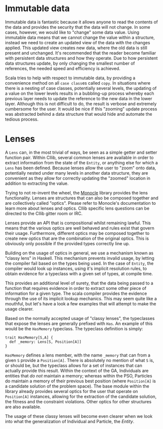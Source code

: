 # Immutable data

Immutable data is fantastic because it allows anyone to read the contents
of the data and provides the security that the data will not change. In some
cases, however, we would like to "change" some data value. Using immutable
data means that we cannot change the value within a structure, instead we
need to create an updated view of the data with the changes applied. This
updated view creates new data, where the old data is still present and
unchanged. It's recommended that the reader become familiar with
persistent data structures and how they operate. Due to how persistent
data structures update, by only changing the smallest number of references,
the needed speed and efficiency is achieved.

Scala tries to help with respect to immutable data, by providing a convenience
method on all `case class`es called `copy`. In situations where there is a
nesting of case classes, potentially several levels, the updating of a value
on the lower levels results in a bubbling-up process whereby each previous
layer needs to update the reference to the new data in the lower layer.
Although this is not difficult to do, the result is verbose and
extremely cumbersome for the user. It would be nice if this "zooming"
update process was abstracted behind a data structure that would hide and
automate the tedious process.

# Lenses

A ``Lens`` can, in the most trivial of ways, be seen as a simple getter
and setter function pair. Within CIlib, several common lenses are available
in order to extract information from the state of the ``Entity``, or
anything else for which a ``Lens`` has been defined. Because lenses
allow the user to "zoom" onto data, potentially nested under many levels
in another data structure, they are convenient as they allow for correctly
updating the "zoomed" location in addition to extracting the value.

Trying to not re-invent the wheel, the
[Monocle](http://julien-truffaut.github.io/Monocle/>) library
provides the lens functionality. Lenses are structures that can also be
composed together and are collectively called "optics". Please refer to
Monocle's documentation to learn more about lenses and optics. CIlib
specific lens questions can be directed to the CIlib gitter room or IRC.

Lenses provide an API that is compositional whilst remaining lawful.
This means that the various optics are well behaved and rules exist that
govern their usage. Furthermore, different optics may be composed together
to create new optics that are the combination of the original optics. This
is obviously only possible if the provided types correctly line up.

Building on the usage of optics in general, we use a mechanism known as
"classy lens" in Haskell. This mechanism prevents invalid usage, by letting
the compiler fail based on the types being used. In the case of ``Entity``,
the compiler would look up instances, using it's implicit resolution rules,
to obtain evidence for a typeclass with a given set of types, at compile time.

This provides an additional level of surety, that the data being passed to
a function that requires evidence in order to extract some other piece of
information for a given type. The scala compiler provides the evidence
through the use of its implicit lookup mechanics.
This may seem quite like a mouthful, but let's have a look a few examples
that will attempt to make the usage clearer.

Based on the normally accepted usage of "classy lenses", the typeclasses
that expose the lenses are generally prefixed with ``Has``. An example of
this would be the ``HasMemory`` typeclass. The typeclass definition is simply:

    trait HasMemory[S,A] {
      def _memory: Lens[S, Position[A]]
    }

``HasMemory`` defines a lens member, with the name ``_memory`` that can from
a given ``S`` provide a ``Position[A]``. There is absolutely no mention of
what ``S`` is, or should be, but the typeclass allows for a set of instances
that can actually provide this result. Within the context of the GA, Individuals
are entities that _do not_ maintain a memory; whereas within the PSO, Particles
do maintain a memory of their previous best position (where ``Position[A]`` is
a candidate solution of the problem space). The base module within the library
already provides several optics for the user that operate on `Position[A]`
instances, allowing for the extraction of the candidate solution, the fitness
and the constraint violations. Other optics for other structures are also available.

The usage of these classy lenses will become even clearer when we look into what
the generalization of Individual and Particle, the *Entity*.
